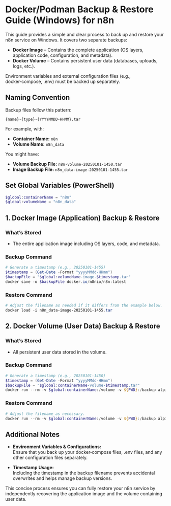 # Docker/Podman Backup & Restore Guide (Windows) for n8n

This guide provides a simple and clear process to back up and restore your n8n service on Windows. It covers two separate backups:
- **Docker Image** – Contains the complete application (OS layers, application code, configuration, and metadata).
- **Docker Volume** – Contains persistent user data (databases, uploads, logs, etc.).

Environment variables and external configuration files (e.g., docker‑compose, .env) must be backed up separately.

## Naming Convention

Backup files follow this pattern:
```
{name}-{type}-{YYYYMMDD-HHMM}.tar
```
For example, with:
- **Container Name:** `n8n`
- **Volume Name:** `n8n_data`

You might have:
- **Volume Backup File:** `n8n-volume-20250101-1450.tar`
- **Image Backup File:** `n8n_data-image-20250101-1455.tar`

## Set Global Variables (PowerShell)

```powershell
$global:containerName = "n8n"
$global:volumeName = "n8n_data"
```

## 1. Docker Image (Application) Backup & Restore

### What’s Stored
- The entire application image including OS layers, code, and metadata.

### Backup Command

```powershell
# Generate a timestamp (e.g., 20250101-1455)
$timestamp = (Get-Date -Format "yyyyMMdd-HHmm")
$backupFile = "$global:volumeName-image-$timestamp.tar"
docker save -o $backupFile docker.io/n8nio/n8n:latest
```

### Restore Command

```powershell
# Adjust the filename as needed if it differs from the example below.
docker load -i n8n_data-image-20250101-1455.tar
```

## 2. Docker Volume (User Data) Backup & Restore

### What’s Stored
- All persistent user data stored in the volume.

### Backup Command

```powershell
# Generate a timestamp (e.g., 20250101-1450)
$timestamp = (Get-Date -Format "yyyyMMdd-HHmm")
$backupFile = "$global:containerName-volume-$timestamp.tar"
docker run --rm -v $global:containerName:/volume -v ${PWD}:/backup alpine sh -c "tar czf /backup/$backupFile -C /volume ."
```

### Restore Command

```powershell
# Adjust the filename as necessary.
docker run --rm -v $global:containerName:/volume -v ${PWD}:/backup alpine sh -c "cd /volume && tar xzf /backup/n8n-volume-20250101-1450.tar"
```

## Additional Notes

- **Environment Variables & Configurations:**  
  Ensure that you back up your docker‑compose files, .env files, and any other configuration files separately.

- **Timestamp Usage:**  
  Including the timestamp in the backup filename prevents accidental overwrites and helps manage backup versions.

This concise process ensures you can fully restore your n8n service by independently recovering the application image and the volume containing user data.